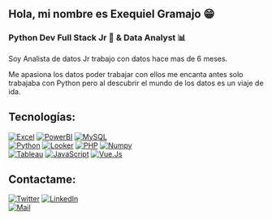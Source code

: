 Hola, mi nombre es Exequiel Gramajo 😁
------------
###  Python Dev Full Stack Jr 🐍 & Data Analyst 📊
Soy Analista de datos Jr trabajo con datos hace mas de 6 meses.

Me apasiona los datos poder trabajar con ellos me encanta antes solo trabajaba con Python pero al descubrir el mundo de los datos es un viaje de ida.


## Tecnologías:
[![Excel](https://img.shields.io/badge/Microsoft%20Excel-Green?style=for-the-badge&logo=microsoftexcel&labelColor=%23217346&color=%2305A081
)]()
[![PowerBI](https://img.shields.io/badge/Power%20BI-Orange?style=for-the-badge&logo=powerbi&logoColor=black&labelColor=%23F2C811&color=%23CD792C
)]()
[![MySQL](https://img.shields.io/badge/MYSQL-blue?style=for-the-badge&logo=mysql&logoColor=black&labelColor=%234479A1&color=%23003B57
)]()
</br>
[![Python](https://img.shields.io/badge/Python-orange?style=for-the-badge&logo=python&logoColor=white&labelColor=101010)]()
[![Looker](https://img.shields.io/badge/Looker-blue?style=for-the-badge&logo=looker&logoColor=black&labelColor=%234285F4&color=%232563EB
)]()
[![PHP](https://img.shields.io/badge/PHP-blue?style=for-the-badge&logo=php&logoColor=black&labelColor=%23777BB4&color=%235F259F
)]()
[![Numpy](https://img.shields.io/badge/Numpy-blue?style=for-the-badge&logo=numpy&logoColor=black&labelColor=%23013243&color=%2300A3E0
)]()
</br>
[![Tableau](https://img.shields.io/badge/Tableau-blue?style=for-the-badge&logo=tableau&logoColor=black&labelColor=%23E97627&color=%23FF3621
)]()
[![JavaScript](https://img.shields.io/badge/JavaScript-yellow?style=for-the-badge&logo=JavaScript&logoColor=black&labelColor=%23F7DF1E&color=%234B4B77
)]()
[![Vue.Js](https://img.shields.io/badge/Vue.js-yellow?style=for-the-badge&logo=vuedotjs&logoColor=black&labelColor=%234FC08D&color=%231867C0
)]()
</br>


## Contactame: 

[![Twitter](https://img.shields.io/badge/Twitter-@hernangramajo8-0077B5?style=for-the-badge&logo=twitter&logoColor=blue&labelColor=101010)](https://twitter.com/Hernangramajo8)
[![LinkedIn](https://img.shields.io/badge/LinkedIn-Exequiel_Gramajo-0077B5?style=for-the-badge&logo=linkedin&logoColor=blue&labelColor=101010)](https://www.linkedin.com/in/hernan-exequiel-gramajo-61a220260/)
</br>
[![Mail](https://img.shields.io/badge/Gmail-hernangramajo102@gmail.com-0077B5?style=for-the-badge&logo=Gmail&logoColor=#EA4335&labelColor=101010)](mailto:hernangramajo102@gmail.com)
